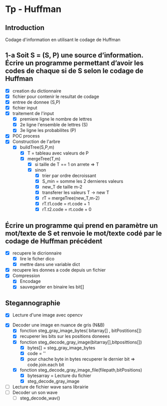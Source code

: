 # Tp - Huffman

## Introduction

Codage d'information en utilisant le codage de Huffman

## 1-a Soit S = (S, P) une source d’information. Écrire un programme permettant d’avoir les codes de chaque si de S selon le codage de Huffman

- [x] creation du dictionnaire
- [x] fichier pour contenir le resultat de codage
- [x] entree de donnee (S,P)
- [x] fichier input
- [x] traitement de l'input
  - [x] premiere ligne le nombre de lettres
  - [x] 2e ligne l'ensemble de lettres (S)
  - [x] 3e ligne les probabilites (P)
- [x] POC process
- [x] Construction de l'arbre
  - [x] buildTree(S,P,m)
    - [x] T = tableau avec valeurs de P
    - [x] mergeTree(T,m)
      - [x] si taille de T == 1 on arrete => T
      - [x] sinon
        - [x] trier par ordre decroissant
        - [x] S_min = somme les 2 dernieres valeurs
        - [x] new_T de taille m-2
        - [x] transferer les valeurs T -> new T
        - [x] rT = mergeTree(new_T,m-2)
        - [x] rT.t1.code = rt.code + 1
        - [x] rT.t2.code = rt.code + 0

## Écrire un programme qui prend en paramètre un mot/texte de S et renvoie le mot/texte codé par le codage de Huffman précédent

- [x] recupere le dicrionnaire
  - [x] lire le ficher dico
  - [x] mettre dans une variable dict
- [x] recupere les donnes a code depuis un fichier
- [x] Compression
  - [x] Encodage
  - [x] sauvegarder en binaire les bit[]

## Stegannographie

- [x] Lecture d'une image avec opencv
<!-- - [ ] Lecture d'une image rgb sans utiliser de librairie -->
- [x] Decoder une image en nuance de gris (N&B)
  - [x]  fonction steg_gray_image_bytes( bitarray[] , bitPostitions[])
  - [x] recuperer les bits sur les positions doneees
  - [x] fonction steg_decode_gray_image(bitarray[],bitposittions[])
    - [x] bytes[] = steg_gray_image_bytes
    - [x] code = ''
    - [x] pour chache byte in bytes recuperer le dernier bit => code.join.each bit
  - [x] fonction steg_decode_gray_image_file(filepath,bitPositions)
    - [x] bytesarray =  Lecture du fichier
    - [x] steg_decode_gray_image
- [ ] Lecture de fichier wave sans librairie
- [ ] Decoder un son wave
  - [ ] steg_decode_wav()